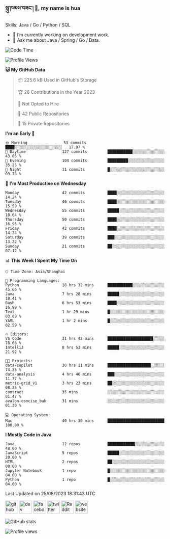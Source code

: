 <!--
![](https://komarev.com/ghpvc/?username=silloy&color=green)
**silloy/silloy** is a ✨ _special_ ✨ repository because its `README.md` (this file) appears on your GitHub profile.

Here are some ideas to get you started:

- 🔭 I’m currently working on ...
- 🌱 I’m currently learning ...
- 👯 I’m looking to collaborate on ...
- 🤔 I’m looking for help with ...
- 💬 Ask me about ...
- 📫 How to reach me: ...
- 😄 Pronouns: ...
- ⚡ Fun fact: ...

https://arturssmirnovs.github.io/github-profile-readme-generator/
### Hi there 👋, my name is hua
-->

### སྐུ་ཁམས་བཟང་། 🙏, my name is hua

Skills: Java / Go / Python / SQL

- 🔭 I’m currently working on development work.
- 💬 Ask me about Java / Spring / Go / Data.

<!--START_SECTION:waka-->
![Code Time](http://img.shields.io/badge/Code%20Time-3%2C387%20hrs%2042%20mins-blue)

![Profile Views](http://img.shields.io/badge/Profile%20Views-52-blue)

**🐱 My GitHub Data** 

> 📦 225.6 kB Used in GitHub's Storage 
 > 
> 🏆 26 Contributions in the Year 2023
 > 
> 🚫 Not Opted to Hire
 > 
> 📜 42 Public Repositories 
 > 
> 🔑 15 Private Repositories 
 > 
**I'm an Early 🐤** 

```text
🌞 Morning                53 commits          ████░░░░░░░░░░░░░░░░░░░░░   17.97 % 
🌆 Daytime                127 commits         ███████████░░░░░░░░░░░░░░   43.05 % 
🌃 Evening                104 commits         █████████░░░░░░░░░░░░░░░░   35.25 % 
🌙 Night                  11 commits          █░░░░░░░░░░░░░░░░░░░░░░░░   03.73 % 
```
📅 **I'm Most Productive on Wednesday** 

```text
Monday                   42 commits          ████░░░░░░░░░░░░░░░░░░░░░   14.24 % 
Tuesday                  46 commits          ████░░░░░░░░░░░░░░░░░░░░░   15.59 % 
Wednesday                55 commits          █████░░░░░░░░░░░░░░░░░░░░   18.64 % 
Thursday                 50 commits          ████░░░░░░░░░░░░░░░░░░░░░   16.95 % 
Friday                   42 commits          ████░░░░░░░░░░░░░░░░░░░░░   14.24 % 
Saturday                 39 commits          ███░░░░░░░░░░░░░░░░░░░░░░   13.22 % 
Sunday                   21 commits          ██░░░░░░░░░░░░░░░░░░░░░░░   07.12 % 
```


📊 **This Week I Spent My Time On** 

```text
🕑︎ Time Zone: Asia/Shanghai

💬 Programming Languages: 
Python                   18 hrs 32 mins      ███████████░░░░░░░░░░░░░░   45.66 % 
Java                     7 hrs 28 mins       █████░░░░░░░░░░░░░░░░░░░░   18.41 % 
Bash                     6 hrs 53 mins       ████░░░░░░░░░░░░░░░░░░░░░   16.99 % 
Text                     1 hr 29 mins        █░░░░░░░░░░░░░░░░░░░░░░░░   03.69 % 
YAML                     1 hr 2 mins         █░░░░░░░░░░░░░░░░░░░░░░░░   02.59 % 

🔥 Editors: 
VS Code                  31 hrs 42 mins      ████████████████████░░░░░   78.08 % 
IntelliJ                 8 hrs 53 mins       █████░░░░░░░░░░░░░░░░░░░░   21.92 % 

🐱‍💻 Projects: 
data-copilot             30 hrs 11 mins      ███████████████████░░░░░░   74.35 % 
data-analysis            4 hrs 46 mins       ███░░░░░░░░░░░░░░░░░░░░░░   11.77 % 
metric-grid_v1           3 hrs 23 mins       ██░░░░░░░░░░░░░░░░░░░░░░░   08.35 % 
contract                 35 mins             ░░░░░░░░░░░░░░░░░░░░░░░░░   01.47 % 
avalon-concise_bak       31 mins             ░░░░░░░░░░░░░░░░░░░░░░░░░   01.30 % 

💻 Operating System: 
Mac                      40 hrs 36 mins      █████████████████████████   100.00 % 
```

**I Mostly Code in Java** 

```text
Java                     12 repos            ████████████░░░░░░░░░░░░░   48.00 % 
JavaScript               5 repos             █████░░░░░░░░░░░░░░░░░░░░   20.00 % 
HTML                     2 repos             ██░░░░░░░░░░░░░░░░░░░░░░░   08.00 % 
Jupyter Notebook         1 repo              █░░░░░░░░░░░░░░░░░░░░░░░░   04.00 % 
Python                   1 repo              █░░░░░░░░░░░░░░░░░░░░░░░░   04.00 % 
```




 Last Updated on 25/08/2023 18:31:43 UTC
<!--END_SECTION:waka-->

[<img src='https://cdn.jsdelivr.net/npm/simple-icons@3.0.1/icons/github.svg' alt='github' height='40'>](https://github.com/silloy)  [<img src='https://cdn.jsdelivr.net/npm/simple-icons@3.0.1/icons/dev-dot-to.svg' alt='dev' height='40'>](https://dev.to/silloy)  [<img src='https://cdn.jsdelivr.net/npm/simple-icons@3.0.1/icons/facebook.svg' alt='facebook' height='40'>](https://www.facebook.com/silloy.me)  [<img src='https://cdn.jsdelivr.net/npm/simple-icons@3.0.1/icons/twitter.svg' alt='twitter' height='40'>](https://twitter.com/susilloy)  [<img src='https://cdn.jsdelivr.net/npm/simple-icons@3.0.1/icons/reddit.svg' alt='Reddit' height='40'>](https://www.reddit.com/user/Silloy09)  [<img src='https://cdn.jsdelivr.net/npm/simple-icons@3.0.1/icons/icloud.svg' alt='website' height='40'>](https://silloy.me)  

![GitHub stats](https://github-readme-stats.vercel.app/api?username=silloy&show_icons=true&theme=swift)  

![Profile views](https://gpvc.arturio.dev/silloy)  

